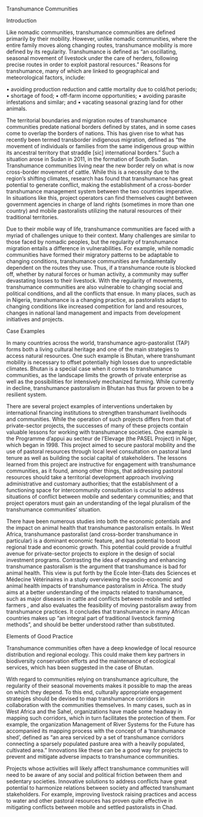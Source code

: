 Transhumance Communities

Introduction

Like nomadic communities, transhumance communities are defined primarily by their mobility. However, unlike nomadic communities, where the entire family moves along changing routes, transhumance mobility is more defined by its regularity. Transhumance is defined as “an oscillating, seasonal movement of livestock under the care of herders, following precise routes in order to exploit pastoral resources.”  Reasons for transhumance, many of which are linked to geographical and meteorological factors, include:

•	avoiding production reduction and cattle mortality due to cold/hot periods;
•	shortage of food;
•	off-farm income opportunities;
•	avoiding parasite infestations and similar; and
•	vacating seasonal grazing land for other animals. 

The territorial boundaries and migration routes of transhumance communities predate national borders defined by states, and in some cases come to overlap the borders of nations. This has given rise to what has recently been termed transborder indigenous migration, defined as “the movement of individuals or families from the same indigenous group within its ancestral territory that straddle [sic] international borders.”  Such a situation arose in Sudan in 2011, in the formation of South Sudan. Transhumance communities living near the new border rely on what is now cross-border movement of cattle. While this is a necessity due to the region’s shifting climates, research has found that transhumance has great potential to generate conflict, making the establishment of a cross-border transhumance management system between the two countries imperative.  In situations like this, project operators can find themselves caught between government agencies in charge of land rights (sometimes in more than one country) and mobile pastoralists utilizing the natural resources of their traditional territories. 

Due to their mobile way of life, transhumance communities are faced with a myriad of challenges unique to their context. Many challenges are similar to those faced by nomadic peoples, but the regularity of transhumance migration entails a difference in vulnerabilities. For example, while nomadic communities have formed their migratory patterns to be adaptable to changing conditions, transhumance communities are fundamentally dependent on the routes they use. Thus, if a transhumance route is blocked off, whether by natural forces or human activity, a community may suffer devastating losses to their livestock.  With the regularity of movements, transhumance communities are also vulnerable to changing social and political conditions, and all the conflicts that ensue.  In many places, such as in Nigeria, transhumance is a changing practice, as pastoralists adapt to changing conditions like increased competition for land and resources, changes in national land management and impacts from development initiatives and projects. 


Case Examples

In many countries across the world, transhumance agro-pastoralist (TAP) forms both a living cultural heritage and one of the main strategies to access natural resources. One such example is Bhutan, where transhumant mobility is necessary to offset potentially high losses due to unpredictable climates.  Bhutan is a special case when it comes to transhumance communities, as the landscape limits the growth of private enterprise as well as the possibilities for intensively mechanized farming. While currently in decline, transhumance pastoralism in Bhutan has thus far proven to be a resilient system.  

There are several project examples of interventions undertaken by international financing institutions to strengthen transhumant livelihoods and communities. While the operation of such projects differs from that of private-sector projects, the successes of many of these projects contain valuable lessons for working with transhumance societies. One example is the Programme d’appui au secteur de l’Elevage (the PASEL Project) in Niger, which began in 1998. This project aimed to secure pastoral mobility and the use of pastoral resources through local level consultation on pastoral land tenure as well as building the social capital of stakeholders.  The lessons learned from this project are instructive for engagement with transhumance communities, as it found, among other things, that addressing pastoral resources should take a territorial development approach involving administrative and customary authorities; that the establishment of a functioning space for intercommunity consultation is crucial to address situations of conflict between mobile and sedentary communities; and that project operators must gain an understanding of the legal pluralism of the transhumance communities’ situation.  

There have been numerous studies into both the economic potentials and the impact on animal health that transhumance pastoralism entails. In West Africa, transhumance pastoralist (and cross-border transhumance in particular) is a dominant economic feature, and has potential to boost regional trade and economic growth.  This potential could provide a fruitful avenue for private-sector projects to explore in the design of social investment programs. Contrasting the idea of expanding and enhancing transhumance pastoralism is the argument that transhumance is bad for animal health. This view is put forth by the Ecole Inter-Etats des Sciences et Médecine Vétérinaires in a study overviewing the socio-economic and animal health impacts of transhumance pastoralism in Africa. The study aims at a better understanding of the impacts related to transhumance, such as major diseases in cattle  and conflicts between mobile and settled farmers , and also evaluates the feasibility of moving pastoralism away from transhumance practices. It concludes that transhumance in many African countries makes up “an integral part of traditional livestock farming methods”, and should be better understood rather than substituted.  


Elements of Good Practice

Transhumance communities often have a deep knowledge of local resource distribution and regional ecology. This could make them key partners in biodiversity conservation efforts and the maintenance of ecological services, which has been suggested in the case of Bhutan. 

With regard to communities relying on transhumance agriculture, the regularity of their seasonal movements makes it possible to map the areas on which they depend. To this end, culturally appropriate engagement strategies should be devised to map transhumance corridors in collaboration with the communities themselves. In many cases, such as in West Africa and the Sahel, organizations have made some headway in mapping such corridors, which in turn facilitates the protection of them. For example, the organization Management of River Systems for the Future has accompanied its mapping process with the concept of a ‘transhumance shed’, defined as “an area serviced by a set of transhumance corridors connecting a sparsely populated pasture area with a heavily populated, cultivated area.”  Innovations like these can be a good way for projects to prevent and mitigate adverse impacts to transhumance communities.

Projects whose activities will likely affect transhumance communities will need to be aware of any social and political friction between them and sedentary societies. Innovative solutions to address conflicts have great potential to harmonize relations between society and affected transhumant stakeholders. For example, improving livestock raising practices and access to water and other pastoral resources has proven quite effective in mitigating conflicts between mobile and settled pastoralists in Chad. 
